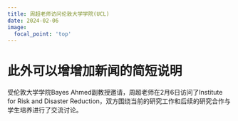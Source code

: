 ```yaml
---
title: 周超老师访问伦敦大学学院(UCL)
date: 2024-02-06
image:
  focal_point: 'top'
---
```


# 此外可以增增加新闻的简短说明

<!--more-->
受伦敦大学学院Bayes Ahmed副教授邀请，周超老师在2月6日访问了Institute for Risk and Disaster Reduction，双方围绕当前的研究工作和后续的研究合作与学生培养进行了交流讨论。
